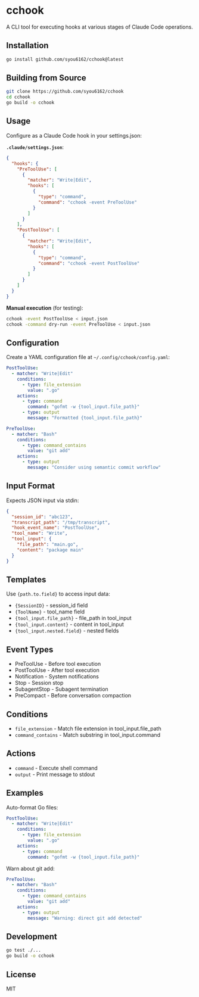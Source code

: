 # cchook

A CLI tool for executing hooks at various stages of Claude Code operations.

## Installation

```bash
go install github.com/syou6162/cchook@latest
```

## Building from Source

```bash
git clone https://github.com/syou6162/cchook
cd cchook
go build -o cchook
```

## Usage

Configure as a Claude Code hook in your settings.json:

**`.claude/settings.json`**:
```json
{
  "hooks": {
    "PreToolUse": [
      {
        "matcher": "Write|Edit",
        "hooks": [
          {
            "type": "command", 
            "command": "cchook -event PreToolUse"
          }
        ]
      }
    ],
    "PostToolUse": [
      {
        "matcher": "Write|Edit", 
        "hooks": [
          {
            "type": "command",
            "command": "cchook -event PostToolUse"
          }
        ]
      }
    ]
  }
}
```

**Manual execution** (for testing):
```bash
cchook -event PostToolUse < input.json
cchook -command dry-run -event PreToolUse < input.json  
```

## Configuration

Create a YAML configuration file at `~/.config/cchook/config.yaml`:

```yaml
PostToolUse:
  - matcher: "Write|Edit"
    conditions:
      - type: file_extension
        value: ".go"
    actions:
      - type: command
        command: "gofmt -w {tool_input.file_path}"
      - type: output
        message: "Formatted {tool_input.file_path}"

PreToolUse:
  - matcher: "Bash"
    conditions:
      - type: command_contains
        value: "git add"
    actions:
      - type: output
        message: "Consider using semantic commit workflow"
```

## Input Format

Expects JSON input via stdin:

```json
{
  "session_id": "abc123",
  "transcript_path": "/tmp/transcript",
  "hook_event_name": "PostToolUse",
  "tool_name": "Write",
  "tool_input": {
    "file_path": "main.go",
    "content": "package main"
  }
}
```

## Templates

Use `{path.to.field}` to access input data:

- `{SessionID}` - session_id field
- `{ToolName}` - tool_name field  
- `{tool_input.file_path}` - file_path in tool_input
- `{tool_input.content}` - content in tool_input
- `{tool_input.nested.field}` - nested fields

## Event Types

- PreToolUse - Before tool execution
- PostToolUse - After tool execution
- Notification - System notifications
- Stop - Session stop
- SubagentStop - Subagent termination
- PreCompact - Before conversation compaction

## Conditions

- `file_extension` - Match file extension in tool_input.file_path
- `command_contains` - Match substring in tool_input.command

## Actions

- `command` - Execute shell command
- `output` - Print message to stdout

## Examples

Auto-format Go files:
```yaml
PostToolUse:
  - matcher: "Write|Edit"
    conditions:
      - type: file_extension
        value: ".go"
    actions:
      - type: command
        command: "gofmt -w {tool_input.file_path}"
```

Warn about git add:
```yaml
PreToolUse:
  - matcher: "Bash"
    conditions:
      - type: command_contains
        value: "git add"
    actions:
      - type: output
        message: "Warning: direct git add detected"
```

## Development

```bash
go test ./...
go build -o cchook
```

## License

MIT